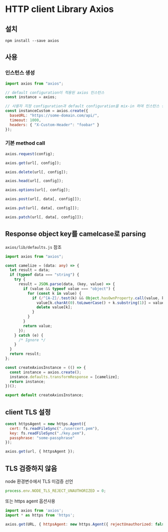 # HTTP client Library Axios

## 설치

`npm install --save axios`

## 사용

### 인스턴스 생성

```js
import axios from "axios";

// default configuration이 적용된 axios 인스턴스
const instance = axios;

// 사용자 지정 configuration과 default configuration을 mix-in 하여 인스턴스 생성
const instanceCustom = axios.create({
  baseURL: "https://some-domain.com/api/",
  timeout: 1000,
  headers: { "X-Custom-Header": "foobar" }
});
```

### 기본 method call

```js
axios.request(config);

axios.get(url[, config]);

axios.delete(url[, config]);

axios.head(url[, config]);

axios.options(url[, config]);

axios.post(url[, data[, config]]);

axios.put(url[, data[, config]]);

axios.patch(url[, data[, config]]);
```

## Response object key를 camelcase로 parsing

`axios/lib/defaults.js` 참조

```ts
import axios from "axios";

const camelize = (data: any) => {
  let result = data;
  if (typeof data === "string") {
    try {
      result = JSON.parse(data, (key, value) => {
        if (value && typeof value === "object") {
          for (const k in value) {
            if (/^[A-Z]/.test(k) && Object.hasOwnProperty.call(value, k)) {
              value[k.charAt(0).toLowerCase() + k.substring(1)] = value[k];
              delete value[k];
            }
          }
        }
        return value;
      });
    } catch (e) {
      /* Ignore */
    }
  }
  return result;
};

const createAxiosInstance = (() => {
  const instance = axios.create();
  instance.defaults.transformResponse = [camelize];
  return instance;
})();

export default createAxiosInstance;
```

## client TLS 설정

```js
const httpsAgent = new https.Agent({
  cert: fs.readFileSync("./usercert.pem"),
  key: fs.readFileSync("./key.pem"),
  passphrase: "some-passphrase"
});

axios.get(url, { httpsAgent });
```

## TLS 검증하지 않음

node 환경변수에서 TLS 미검증 선언

```js
process.env.NODE_TLS_REJECT_UNAUTHORIZED = 0;
```

또는 https agent 옵션사용

```js
import axios from 'axios';
import * as https from 'https';

axios.get(URL, { httpsAgent: new https.Agent({ rejectUnauthorized: false }) });
```
